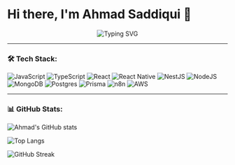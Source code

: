 # Hi there, I'm Ahmad Saddiqui 👋

<p align="center">
  <img src="https://readme-typing-svg.demolab.com?font=Fira+Code&size=22&pause=1000&color=36BCF7&center=true&vCenter=true&width=550&lines=Full-Stack+Developer;React+%7C+React+Native+%7C+NestJS;Node.js+%7C+MongoDB+%7C+Postgres;Prisma+%7C+n8n+%7C+AWS;Always+learning+new+things+🚀" alt="Typing SVG" />
</p>

---

### 🛠️ Tech Stack:

![JavaScript](https://img.shields.io/badge/JavaScript-F7DF1E?style=for-the-badge&logo=javascript&logoColor=black)
![TypeScript](https://img.shields.io/badge/TypeScript-007ACC?style=for-the-badge&logo=typescript&logoColor=white)
![React](https://img.shields.io/badge/React-20232A?style=for-the-badge&logo=react&logoColor=61DAFB)
![React Native](https://img.shields.io/badge/React_Native-20232A?style=for-the-badge&logo=react&logoColor=61DAFB)
![NestJS](https://img.shields.io/badge/NestJS-E0234E?style=for-the-badge&logo=nestjs&logoColor=white)
![NodeJS](https://img.shields.io/badge/Node.js-43853D?style=for-the-badge&logo=node.js&logoColor=white)
![MongoDB](https://img.shields.io/badge/MongoDB-4EA94B?style=for-the-badge&logo=mongodb&logoColor=white)
![Postgres](https://img.shields.io/badge/Postgres-316192?style=for-the-badge&logo=postgresql&logoColor=white)
![Prisma](https://img.shields.io/badge/Prisma-2D3748?style=for-the-badge&logo=prisma&logoColor=white)
![n8n](https://img.shields.io/badge/n8n-FF6A3D?style=for-the-badge&logo=n8n&logoColor=white)
![AWS](https://img.shields.io/badge/AWS-232F3E?style=for-the-badge&logo=amazon-aws&logoColor=white)

---

### 📊 GitHub Stats:

![Ahmad's GitHub stats](https://github-readme-stats.vercel.app/api?username=ahmadsaddiqui&show_icons=true&theme=radical)

![Top Langs](https://github-readme-stats.vercel.app/api/top-langs/?username=ahmadsaddiqui&layout=compact&theme=radical)

![GitHub Streak](https://streak-stats.demolab.com/?user=ahmadsaddiqui&theme=radical)
